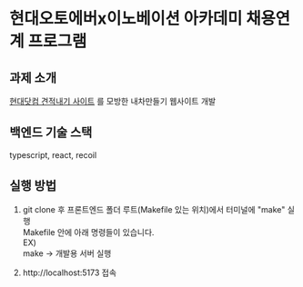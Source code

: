 # 현대오토에버x이노베이션 아카데미 채용연계 프로그램
## 과제 소개
[현대닷컴 견적내기 사이트](https://www.hyundai.com/kr/ko/e) 를 모방한 내차만들기 웹사이트 개발

## 백엔드 기술 스택
typescript, react, recoil

## 실행 방법
1. git clone 후 프론트엔드 폴더 루트(Makefile 있는 위치)에서 터미널에 "make" 실행  
Makefile 안에 아래 명령들이 있습니다.  
EX)  
make -> 개발용 서버 실행  

2. http://localhost:5173 접속
